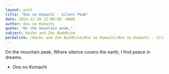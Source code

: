 ```yaml
---
layout: post
title: "Ono no Komachi - Silent Peak"
date: 2024-12-30 12:00:00 -0000
author: Ono no Komachi
quote: "On the mountain peak,"
subject: Haiku and Zen Buddhism
permalink: /Haiku and Zen Buddhism/Ono no Komachi/Ono no Komachi - Silent Peak
---
```


On the mountain peak,
Where silence covers the earth,
I find peace in dreams.

- Ono no Komachi
